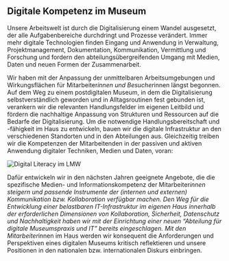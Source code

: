 ## Digitale Kompetenz im Museum 
Unsere Arbeitswelt ist durch die Digitalisierung einem Wandel ausgesetzt, der alle Aufgabenbereiche durchdringt und Prozesse verändert. Immer mehr digitale Technologien finden Eingang und Anwendung in Verwaltung, Projektmanagement, Dokumentation, Kommunikation, Vermittlung und Forschung und fordern den abteilungsübergreifenden Umgang mit Medien, Daten und neuen Formen der Zusammenarbeit.

Wir haben mit der Anpassung der unmittelbaren Arbeitsumgebungen und Wirkungsflächen für Mitarbeiter*innen und Besucher*innen längst begonnen. Auf dem Weg zu einem postdigitalen Museum, in dem die Digitalisierung selbstverständlich geworden und in Alltagsroutinen fest gebunden ist, verankern wir die relevanten Handlungsfelder im eigenen Leitbild und fördern die nachhaltige Anpassung von Strukturen und Ressourcen auf die Bedarfe der Digitalisierung. Um die notwendige Handlungsbereitschaft und -fähigkeit im Haus zu entwickeln, bauen wir die digitale Infrastruktur an den verschiedenen Standorten und in den Abteilungen aus. Gleichzeitig treiben wir die Kompetenzen der Mitarbeitenden in der passiven und aktiven Anwendung digitaler Techniken, Medien und Daten, voran:

![Digital Literacy im LMW](https://github.com/LMWStuttgart/Digitale-Strategie/blob/main/Grafik_Digital_Literacy.png)

Dafür entwickeln wir in den nächsten Jahren geeignete Angebote, die die spezifische Medien- und Informationskompetenz der Mitarbeiter*innen steigern und passende Instrumente der (internen und externen) Kommunikation bzw. Kollaboration verfügbar machen. Den Weg für die Entwicklung einer belastbaren IT-Infrastruktur im eigenen Haus innerhalb der erforderlichen Dimensionen von Kollaboration, Sicherheit, Datenschutz und Nachhaltigkeit haben wir mit der Einrichtung einer neuen “Abteilung für digitale Museumspraxis und IT” bereits eingeschlagen. Mit den Mitarbeiter*innen im Haus werden wir konsequent die Anforderungen und Perspektiven eines digitalen Museums kritisch reflektieren und unsere Positionen in den nationalen bzw. internationalen Diskurs einbringen.
